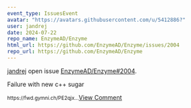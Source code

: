 ```yaml
---
event_type: IssuesEvent
avatar: "https://avatars.githubusercontent.com/u/5412886?"
user: jandrej
date: 2024-07-22
repo_name: EnzymeAD/Enzyme
html_url: https://github.com/EnzymeAD/Enzyme/issues/2004
repo_url: https://github.com/EnzymeAD/Enzyme
---
```


<a href='https://github.com/jandrej' target='_blank'>jandrej</a> open issue <a href='https://github.com/EnzymeAD/Enzyme/issues/2004' target='_blank'>EnzymeAD/Enzyme#2004</a>.

<p>Failure with new c++ sugar</p><small>https://fwd.gymni.ch/PE2qjx...</small><a href='https://github.com/EnzymeAD/Enzyme/issues/2004' target='_blank'>View Comment</a>